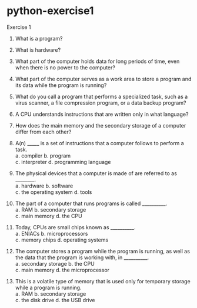 # python-exercise1

Exercise 1

1.	What is a program?</br>
2.	What is hardware?</br>
3.	What part of the computer holds data for long periods of time, even when there is no power to the computer?</br>
4.	What part of the computer serves as a work area to store a program and its data while the program is running?</br>
5.	What do you call a program that performs a specialized task, such as a virus scanner, a file compression program, or a data backup program?</br>
6.	A CPU understands instructions that are written only in what language?</br>
7.	How does the main memory and the secondary storage of a computer differ from each other?</br>


8. A(n) _____ is a set of instructions that a computer follows to perform a task. </br>
a. compiler 			b. program </br>
c. interpreter 			d. programming language </br>
9. The physical devices that a computer is made of are referred to as ________. </br>
a. hardware 			b. software </br>
c. the operating system 		d. tools </br>
10. The part of a computer that runs programs is called __________. </br>
a. RAM	 			b. secondary storage </br>
c. main memory 			d. the CPU </br>
11. Today, CPUs are small chips known as __________. </br>
a. ENIACs 			b. microprocessors </br>
c. memory chips 		d. operating systems </br>
12. The computer stores a program while the program is running, as well as the data that the program is working with, in __________. </br>
a. secondary storage 		b. the CPU </br>
c. main memory 			d. the microprocessor </br>
13. This is a volatile type of memory that is used only for temporary storage while a program is running. </br>
a. RAM 				b. secondary storage </br>
c. the disk drive 			d. the USB drive</br>
